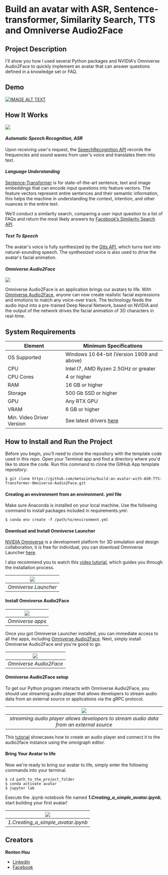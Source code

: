 # Build an avatar with ASR, Sentence-transformer, Similarity Search, TTS and Omniverse Audio2Face
## Project Description
I'll show you how I used several Python packages and NVIDIA's Omniverse Audio2Face to quickly implement an avatar that can answer questions defined in a knowledge set or FAQ.

## Demo
[![IMAGE ALT TEXT](https://user-images.githubusercontent.com/104120636/166487700-9f14813c-13b9-42bc-b477-c0f8aff7db5d.png)](http://www.youtube.com/watch?v=G_c94cGIKgs "Video Title")


## How It Works
![](https://i.imgur.com/BZIBUAt.png)
#### ***Automatic Speech Recognition, ASR***
Upon receiving user's request, the [SpeechRecognition API](https://pypi.org/project/SpeechRecognition/) records the frequencies and sound waves from user's voice and translates them into text. 
#### ***Language Understanding***
[Sentence-Transformer](https://www.sbert.net/) is for state-of-the-art sentence, text and image embeddings that can encode input questions into feature vectors. The feature vectors represent entire sentences and their semantic information, this helps the machine in understanding the context, intention, and other nuances in the entire text.

We’ll conduct a similarity search, comparing a user input question to a list of FAQs and return the most likely answers by [Facebook’s Similarity Search API](https://ai.facebook.com/tools/faiss/).
#### ***Text To Speech***
The avatar's voice is fully synthesized by the [Gtts API](https://pypi.org/project/gTTS/), which turns text into natural-sounding speech. The synthesized voice is also used to drive the avatar's facial animation.
#### ***Omniverse Audio2Face***
![](https://i.imgur.com/7ioYQHj.png)

Omniverse Audio2Face is an application brings our avatars to life. With [Omniverse Audio2Face](https://www.nvidia.com/en-us/omniverse/apps/audio2face/), anyone can now create realistic facial expressions and emotions to match any voice-over track. The technology feeds the audio input into a pre-trained Deep Neural Network, based on NVIDIA and the output of the network drives the facial animation of 3D characters in real-time.
## System Requirements
|  Element   | Minimum Specifications |
|  ----  | ----  |
| OS Supported	  | 	Windows 10 64-bit (Version 1909 and above) |
| CPU  | 	Intel I7, AMD Ryzen 2.5GHz or greater |
| CPU Cores  | 	4 or higher |
| RAM  | 	16 GB or higher |
| Storage  | 	500 Gb SSD or higher |
| GPU  | 	Any RTX GPU |
| VRAM  | 	6 GB or higher |
| Min. Video Driver Version  | 	See latest drivers [here](https://developer.nvidia.com/omniverse/driver) |
## How to Install and Run the Project
Before you begin, you'll need to clone the repository with the template code used in this repo. Open your Terminal app and find a directory where you'd like to store the code. Run this command to clone the GitHub App template repository:

```
$ git clone https://github.com/metaiintw/build-an-avatar-with-ASR-TTS-Transformer-Omniverse-Audio2Face.git
```
#### Creating an environment from an environment. yml file
Make sure Anaconda is installed on your local machine. Use the following command to install packages included in requirements.yml:
```
$ conda env create -f /path/to/environment.yml
```
#### Download and Install Omniverse Launcher
[NVIDIA Omniverse](https://docs.omniverse.nvidia.com/prod_install-guide/prod_install-guide.html) is a development platform for 3D simulation and design collaboration, it is free for individual, you can download Omniverse Launcher [here](https://www.nvidia.com/en-us/omniverse/download/).

I also recommend you to watch this [video tutorial](https://www.youtube.com/watch?v=Ol-bCNBgyFw), which guides you through the installation process. 

| ![](https://i.imgur.com/4imNFt1.jpg) | 
|:--:| 
| *Omniverse Launcher* |

#### Install Omniverse Audio2Face
| ![](https://i.imgur.com/6kbTCRW.jpg) | 
|:--:| 
| *Omniverse apps* |

Once you got Omniverse Launcher installed, you can immediate access to all the apps, including [Omniverse Audio2Face](https://www.nvidia.com/en-us/omniverse/apps/audio2face/). Next, simply install Omniverse Audio2Face and you're good to go.

| ![](https://i.imgur.com/N94KDTc.png) | 
|:--:| 
| *Omniverse Audio2Face* |

#### Omniverse Audio2Face setup
To get our Python program interacts with Omniverse Audio2Face, you should use streaming audio player that allows developers to stream audio data from an external source or applications via the gRPC protocol. 

| ![](https://i.imgur.com/qZUQVS0.png) | 
|:--:| 
| *streaming audio player allows developers to stream audio data from an external source* |

This [tutorial](https://www.youtube.com/watch?v=qKhPwdcOG_w&t=17s) showcases how to create an audio player and connect it to the audio2face instance using the omnigraph editor.
#### Bring Your Avatar to life
Now we're ready to bring our avatar to life, simply enter the following commands into your terminal. 
```
$ cd path_to_the_project_folder
$ conda activate avatar
$ jupyter lab
```
Execute the .ipynb notebook file named  ***1.Creating_a_simple_avatar.ipynb***, start building your first avatar!

| ![](https://i.imgur.com/YTSdxJT.png) | 
|:--:| 
| *1.Creating_a_simple_avatar.ipynb* |

## Creators

**Renton Hsu**

- [Linkedin](https://www.linkedin.com/in/renton-hsu-bba5a0102)
- [Facebook](https://www.facebook.com/renton.hsu/)





